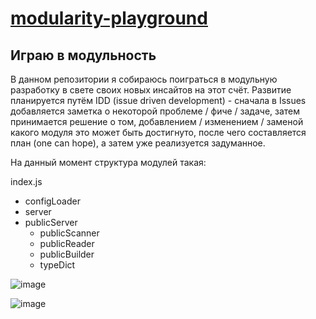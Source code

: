 # [modularity-playground](https://github.com/UniBreakfast/modularity-playground)

## Играю в модульность
В данном репозитории я собираюсь поиграться в модульную разработку в свете своих новых инсайтов на этот счёт. Развитие планируется путём IDD (issue driven development) - сначала в Issues добавляется заметка о некоторой проблеме / фиче / задаче, затем принимается решение о том, добавлением / изменением / заменой какого модуля это может быть достигнуто, после чего составляется план (one can hope), а затем уже реализуется задуманное.

На данный момент структура модулей такая:

index.js
- configLoader
- server
- publicServer
  - publicScanner
  - publicReader
  - publicBuilder
  - typeDict

![image](https://github.com/user-attachments/assets/c4bf155f-03b4-46f6-b8f1-96db053d7874)

![image](https://github.com/user-attachments/assets/440dc307-68ec-4630-ab27-d9340d3e8527)
